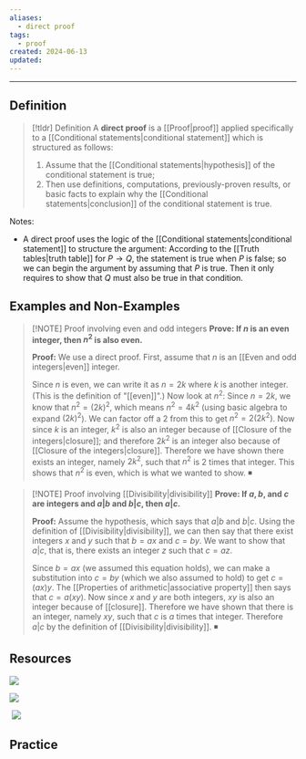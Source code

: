 ```yaml
---
aliases:
  - direct proof
tags:
  - proof
created: 2024-06-13
updated:
---
```

---
## Definition 

> [!tldr] Definition
> A **direct proof** is a [[Proof|proof]] applied specifically to a [[Conditional statements|conditional statement]] which is structured as follows: 
> 1. Assume that the [[Conditional statements|hypothesis]] of the conditional statement is true; 
> 2. Then use definitions, computations, previously-proven results, or basic facts to explain why the [[Conditional statements|conclusion]] of the conditional statement is true. 

Notes: 
- A direct proof uses the logic of the [[Conditional statements|conditional statement]] to structure the argument: According to the [[Truth tables|truth table]] for $P \rightarrow Q$, the statement is true when $P$ is false; so we can begin the argument by assuming that $P$ is true. Then it only requires to show that $Q$ must also be true in that condition. 

## Examples and Non-Examples


> [!NOTE] Proof involving even and odd integers
> **Prove: If $n$ is an even integer, then $n^2$ is also even.** 
> 
> **Proof:** We use a direct proof. First, assume that $n$ is an [[Even and odd integers|even]] integer. 
> 
> Since $n$ is even, we can write it as $n = 2k$ where $k$ is another integer. (This is the definition of "[[even]]".) Now look at $n^2$: Since $n = 2k$, we know that $n^2 = (2k)^2$, which means $n^2 = 4k^2$ (using basic algebra to expand $(2k)^2$). We can factor off a $2$ from this to get $n^2 = 2(2k^2)$. Now since $k$ is an integer, $k^2$ is also an integer because of [[Closure of the integers|closure]]; and therefore $2k^2$ is an integer also because of [[Closure of the integers|closure]]. Therefore we have shown there exists an integer, namely $2k^2$, such that $n^2$ is 2 times that integer. This shows that $n^2$ is even, which is what we wanted to show. ◾


> [!NOTE] Proof involving [[Divisibility|divisibility]]
> **Prove: If $a,b,$ and $c$ are integers and $a|b$ and $b|c$, then $a|c$.** 
> 
> **Proof:** Assume the hypothesis, which says that $a|b$ and $b|c$. Using the definition of [[Divisibility|divisibility]], we can then say that there exist integers $x$ and $y$ such that $b = ax$ and $c = by$. We want to show that $a|c$, that is, there exists an integer $z$ such that $c = az$. 
> 
> Since $b = ax$ (we assumed this equation holds), we can make a substitution into $c = by$ (which we also assumed to hold) to get $c = (ax)y$. The [[Properties of arithmetic|associative property]] then says that $c = a(xy)$. Now since $x$ and $y$ are both integers, $xy$ is also an integer because of [[closure]]. Therefore we have shown that there is an integer, namely $xy$, such that $c$ is $a$ times that integer. Therefore $a | c$ by the definition of [[Divisibility|divisibility]]. ◾
> 
 


## Resources 

![](https://www.youtube.com/watch?v=H8LLINU6ebY)

![](https://www.youtube.com/watch?v=1tCOucLfdh0)

![]()
![](https://www.youtube.com/watch?v=0vIj582-rbQ)
![]()
![]()

## Practice 
